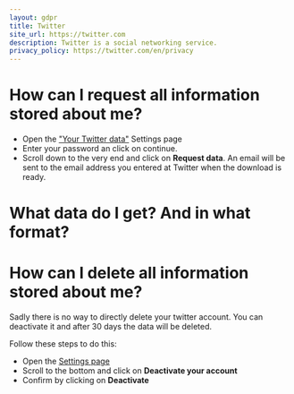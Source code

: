 ```yaml
---
layout: gdpr
title: Twitter
site_url: https://twitter.com
description: Twitter is a social networking service.
privacy_policy: https://twitter.com/en/privacy
---
```

# How can I request all information stored about me?

* Open the ["Your Twitter data"](https://twitter.com/settings/your_twitter_data) Settings page
* Enter your password an click on continue.
* Scroll down to the very end and click on **Request data**. An email will
  be sent to the email address you entered at Twitter when the download is ready.

# What data do I get? And in what format?



# How can I delete all information stored about me?

Sadly there is no way to directly delete your twitter account. You can
deactivate it and after 30 days the data will be deleted.

Follow these steps to do this:

* Open the [Settings page](https://twitter.com/settings/account)
* Scroll to the bottom and click on **Deactivate your account**
* Confirm by clicking on **Deactivate**

